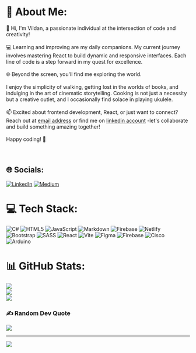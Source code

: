 # 💫 About Me:
👋 Hi, I'm Vildan, a passionate individual at the intersection of code and creativity!<br><br>💻 Learning and improving are my daily companions. My current journey involves mastering React to build dynamic and responsive interfaces. Each line of code is a step forward in my quest for excellence.<br><br>🌐 Beyond the screen, you'll find me exploring the world.<br><br> I enjoy the simplicity of walking, getting lost in the worlds of books, and indulging in the art of cinematic storytelling. Cooking is not just a necessity but a creative outlet, and I occasionally find solace in playing ukulele.<br><br>📫 Excited about frontend development, React, or just want to connect? Reach out at [email address](vcetin1356@gmail.com) or find me on [linkedin account](https://www.linkedin.com/in/vildanbeyza-cetin/) -let's collaborate and build something amazing together!<br><br>Happy coding! 🚀<br><br><br>


## 🌐 Socials:
[![LinkedIn](https://img.shields.io/badge/LinkedIn-%230077B5.svg?logo=linkedin&logoColor=white)](https://linkedin.com/in/https://www.linkedin.com/in/vildanbeyza-cetin/) [![Medium](https://img.shields.io/badge/Medium-12100E?logo=medium&logoColor=white)](https://medium.com/@@vcetin1356) 

# 💻 Tech Stack:
![C#](https://img.shields.io/badge/c%23-%23239120.svg?style=flat-square&logo=c-sharp&logoColor=white) ![HTML5](https://img.shields.io/badge/html5-%23E34F26.svg?style=flat-square&logo=html5&logoColor=white) ![JavaScript](https://img.shields.io/badge/javascript-%23323330.svg?style=flat-square&logo=javascript&logoColor=%23F7DF1E) ![Markdown](https://img.shields.io/badge/markdown-%23000000.svg?style=flat-square&logo=markdown&logoColor=white) ![Firebase](https://img.shields.io/badge/firebase-%23039BE5.svg?style=flat-square&logo=firebase) ![Netlify](https://img.shields.io/badge/netlify-%23000000.svg?style=flat-square&logo=netlify&logoColor=#00C7B7) ![Bootstrap](https://img.shields.io/badge/bootstrap-%238511FA.svg?style=flat-square&logo=bootstrap&logoColor=white) ![SASS](https://img.shields.io/badge/SASS-hotpink.svg?style=flat-square&logo=SASS&logoColor=white) ![React](https://img.shields.io/badge/react-%2320232a.svg?style=flat-square&logo=react&logoColor=%2361DAFB) ![Vite](https://img.shields.io/badge/vite-%23646CFF.svg?style=flat-square&logo=vite&logoColor=white) ![Figma](https://img.shields.io/badge/figma-%23F24E1E.svg?style=flat-square&logo=figma&logoColor=white) ![Firebase](https://img.shields.io/badge/Firebase-039BE5?style=flat-square&logo=Firebase&logoColor=white) ![Cisco](https://img.shields.io/badge/cisco-%23049fd9.svg?style=flat-square&logo=cisco&logoColor=black) ![Arduino](https://img.shields.io/badge/-Arduino-00979D?style=flat-square&logo=Arduino&logoColor=white)
# 📊 GitHub Stats:
![](https://github-readme-stats.vercel.app/api?username=vildancetin&theme=vue&hide_border=true&include_all_commits=false&count_private=false)<br/>
![](https://github-readme-streak-stats.herokuapp.com/?user=vildancetin&theme=vue&hide_border=true)<br/>
![](https://github-readme-stats.vercel.app/api/top-langs/?username=vildancetin&theme=vue&hide_border=true&include_all_commits=false&count_private=false&layout=compact)

### ✍️ Random Dev Quote
![](https://quotes-github-readme.vercel.app/api?type=horizontal&theme=radical)


---
[![](https://visitcount.itsvg.in/api?id=vildancetin&icon=3&color=3)](https://visitcount.itsvg.in)

<!-- Proudly created with GPRM ( https://gprm.itsvg.in ) -->
